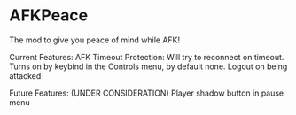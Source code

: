 # AFKPeace

The mod to give you peace of mind while AFK!

Current Features:
AFK Timeout Protection:  Will try to reconnect on timeout.  Turns on by keybind in the Controls menu, by default none.
Logout on being attacked

Future Features:
(UNDER CONSIDERATION) Player shadow button in pause menu